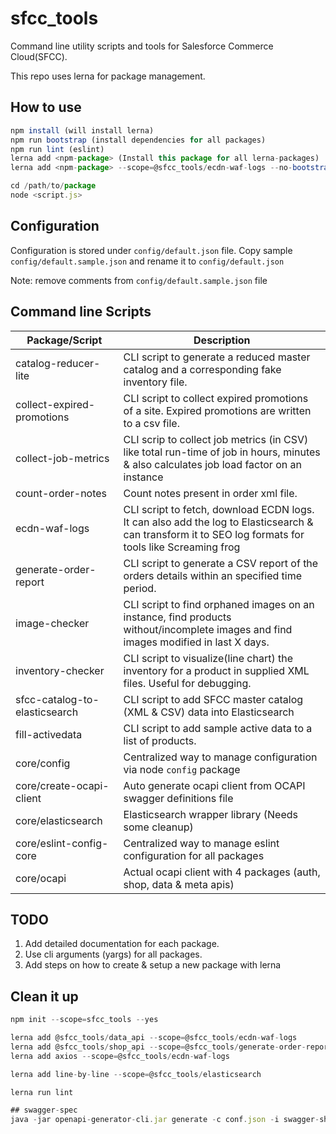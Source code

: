 # sfcc_tools
Command line utility scripts and tools for Salesforce Commerce Cloud(SFCC).

This repo uses lerna for package management.

## How to use

```js
npm install (will install lerna)
npm run bootstrap (install dependencies for all packages)
npm run lint (eslint)
lerna add <npm-package> (Install this package for all lerna-packages)
lerna add <npm-package> --scope=@sfcc_tools/ecdn-waf-logs --no-bootstrap (Install this package only for ecdn-waf-logs package)

cd /path/to/package
node <script.js>
```

## Configuration

Configuration is stored under `config/default.json` file. Copy sample `config/default.sample.json` and rename it to `config/default.json`

Note: remove comments from `config/default.sample.json` file

## Command line Scripts

Package/Script | Description
----------------|----------------------------
catalog-reducer-lite| CLI script to generate a reduced master catalog and a corresponding fake inventory file.
collect-expired-promotions | CLI script to collect expired promotions of a site. Expired promotions are written to a csv file.
collect-job-metrics | CLI scrip to collect job metrics (in CSV) like total run-time of job in hours, minutes & also calculates job load factor on an instance
count-order-notes | Count notes present in order xml file.
ecdn-waf-logs | CLI script to fetch, download ECDN logs. It can also add the log to Elasticsearch & can transform it to SEO log formats for tools like Screaming frog
generate-order-report | CLI script to generate a CSV report of the orders details within an specified time period.
image-checker | CLI script to find orphaned images on an instance, find products without/incomplete images and find images modified in last X days.
inventory-checker | CLI script to visualize(line chart) the inventory for a product in supplied XML files. Useful for debugging.
sfcc-catalog-to-elasticsearch | CLI script to add SFCC master catalog (XML & CSV) data into Elasticsearch
fill-activedata | CLI script to add sample active data to a list of products.
core/config | Centralized way to manage configuration via node `config` package
core/create-ocapi-client | Auto generate ocapi client from OCAPI swagger definitions file
core/elasticsearch | Elasticsearch wrapper library (Needs some cleanup)
core/eslint-config-core | Centralized way to manage eslint configuration for all packages
core/ocapi | Actual ocapi client with 4 packages (auth, shop, data & meta apis)

## TODO

1. Add detailed documentation for each package.
2. Use cli arguments (yargs) for all packages.
3. Add steps on how to create & setup a new package with lerna

## Clean it up

```js
npm init --scope=sfcc_tools --yes

lerna add @sfcc_tools/data_api --scope=@sfcc_tools/ecdn-waf-logs
lerna add @sfcc_tools/shop_api --scope=@sfcc_tools/generate-order-report
lerna add axios --scope=@sfcc_tools/ecdn-waf-logs

lerna add line-by-line --scope=@sfcc_tools/elasticsearch

lerna run lint

## swagger-spec
java -jar openapi-generator-cli.jar generate -c conf.json -i swagger-shopapi.json -g javascript -o output_dire
```
